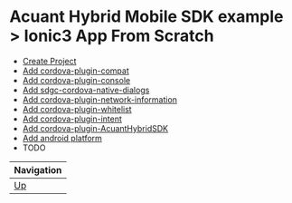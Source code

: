 # Acuant Hybrid Mobile SDK example > Ionic3 App From Scratch #

* [Create Project](create-project/README.md)
* [Add cordova-plugin-compat](add-cordova-plugin-compat/README.md)
* [Add cordova-plugin-console](add-cordova-plugin-console/README.md)
* [Add sdgc-cordova-native-dialogs](add-sdgc-cordova-native-dialogs/README.md)
* [Add cordova-plugin-network-information](add-cordova-plugin-network-information/README.md)
* [Add cordova-plugin-whitelist](add-cordova-plugin-whitelist/README.md)
* [Add cordova-plugin-intent](add-cordova-plugin-intent/README.md)
* [Add cordova-plugin-AcuantHybridSDK](add-cordova-plugin-AcuantHybridSDK/README.md)
* [Add android platform](add-android-platform/README.md)
* TODO

| Navigation |
| ---------- |
| [Up](../README.md) |
